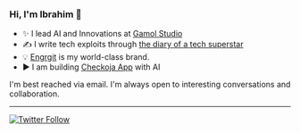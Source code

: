 ### Hi, I'm Ibrahim 👋
 
  * ✨ I lead AI and Innovations at [Gamol Studio](http://gamolstudio.com/)
  * ✍ I write tech exploits through [the diary of a tech superstar](https://ibrahimgbadegesin.blogspot.com/)
  * 💡 [Engrgit](https://www.instagram.com/engrgit/) is my world-class brand.
  * ▶️ I am building [Checkoja App](https://play.google.com/store/apps/details?id=com.checkoja.checkojaapp) with AI

    

I'm best reached via email. I'm always open to interesting conversations and collaboration.

 
---
[![Twitter Follow](https://img.shields.io/twitter/follow/Engrgit?label=Follow&style=social)](https://twitter.com/Engrgit)

